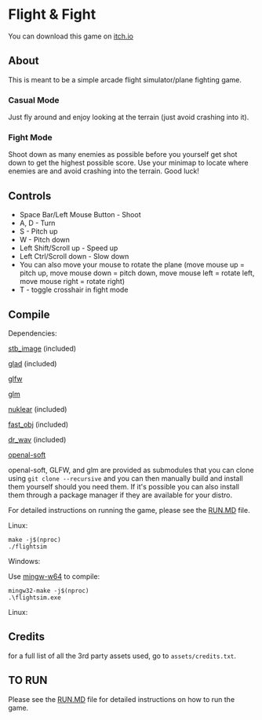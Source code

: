# Flight & Fight

You can download this game on [itch.io](https://nullptr-error.itch.io/flight-fight)

## About

This is meant to be a simple arcade flight simulator/plane fighting game.


### Casual Mode

Just fly around and enjoy looking at the terrain (just avoid crashing into it).

### Fight Mode

Shoot down as many enemies as possible before you yourself get shot down to get 
the highest possible score. Use your minimap to locate where enemies are and avoid 
crashing into the terrain. Good luck!

## Controls

 - Space Bar/Left Mouse Button - Shoot
 - A, D - Turn
 - S - Pitch up
 - W - Pitch down
 - Left Shift/Scroll up - Speed up
 - Left Ctrl/Scroll down - Slow down
 - You can also move your mouse to rotate the plane (move mouse up = pitch up, move mouse down = pitch down, move mouse left = rotate left, move mouse right = rotate right)
 - T - toggle crosshair in fight mode

## Compile

Dependencies:

[stb_image](https://github.com/nothings/stb/blob/master/stb_image.h) (included)

[glad](https://github.com/Dav1dde/glad) (included)

[glfw](https://github.com/glfw/glfw)

[glm](https://github.com/g-truc/glm)

[nuklear](https://github.com/Immediate-Mode-UI/Nuklear) (included)

[fast_obj](https://github.com/thisistherk/fast_obj) (included)

[dr_wav](https://github.com/mackron/dr_libs/blob/master/dr_wav.h) (included)

[openal-soft](https://github.com/kcat/openal-soft)

openal-soft, GLFW, and glm are provided as submodules that you can clone using
`git clone --recursive` and you can then manually build and install them yourself
should you need them. If it's possible you can also install them through a
package manager if they are available for your distro.

For detailed instructions on running the game, please see the [RUN.MD](RUN.MD) file.

Linux:

```
make -j$(nproc)
./flightsim
```

Windows:

Use [mingw-w64](https://sourceforge.net/projects/mingw-w64) to compile:

```
mingw32-make -j$(nproc)
.\flightsim.exe
```
Linux:


## Credits

for a full list of all the 3rd party assets used, go to `assets/credits.txt`.

## TO RUN

Please see the [RUN.MD](./RUN.MD) file for detailed instructions on how to run the game.
